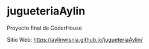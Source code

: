 # jugueteriaAylin
 Proyecto final de CoderHouse


Sitio Web:
https://aylinwisnia.github.io/jugueteriaAylin/
